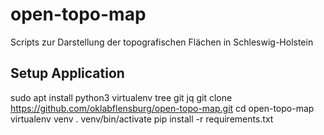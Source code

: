 # open-topo-map

Scripts zur Darstellung der topografischen Flächen in Schleswig-Holstein


## Setup Application

sudo apt install python3 virtualenv tree git jq
git clone https://github.com/oklabflensburg/open-topo-map.git
cd open-topo-map
virtualenv venv
. venv/bin/activate
pip install -r requirements.txt
